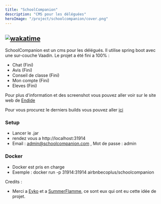 ```yaml
---
title: "SchoolCompanion"
description: "CMS pour les déléguées"
heroImage: "/project/schoolcompanion/cover.png" 
---
```

## [![wakatime](https://wakatime.com/badge/user/ceb0a75a-8f2b-44a2-a5c3-7d734dcb27b3/project/8bcead17-96eb-46fe-8548-33dc89e367a5.svg)](https://wakatime.com/badge/user/ceb0a75a-8f2b-44a2-a5c3-7d734dcb27b3/project/8bcead17-96eb-46fe-8548-33dc89e367a5)

SchoolCompanion est un cms pour les délégués.
Il utilise spring boot avec une sur-couche Vaadin. Le projet a été fini a 100% :

- Chat (Fini)
- Avis (Fini)
- Conseil de classe (Fini)
- Mon compte (Fini)
- Eleves (Fini)

Pour plus d'information et des screenshot vous pouvez aller voir sur le site web de [Endide](https://endide.com/schoolcompanion.html)

Pour vous procurez le derniers builds vous pouvez aller [ici](https://build.endide.com/job/SchoolCompanion/)
### Setup
- Lancer le .jar
- rendez vous a http://localhost:31914
- Email : admin@schoolcompanion.com , Mot de passe : admin

### Docker
- Docker est pris en charge 
- Exemple : docker run -p 31914:31914 airbnbecoplus/schoolcompanion 

Credits :

- Merci a [Eyko](https://github.com/EyKo-dev) et a [SummerFlamme](https://github.com/summerflamme), ce sont eux qui ont eu cette idée de projet.

